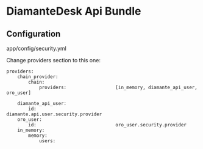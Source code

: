 DiamanteDesk Api Bundle
========================

## Configuration

app/config/security.yml

Change providers section to this one:

```
providers:
    chain_provider:
        chain:
            providers:                  [in_memory, diamante_api_user, oro_user]

    diamante_api_user:
        id:                             diamante.api.user.security.provider
    oro_user:
        id:                             oro_user.security.provider
    in_memory:
        memory:
            users:
```
             